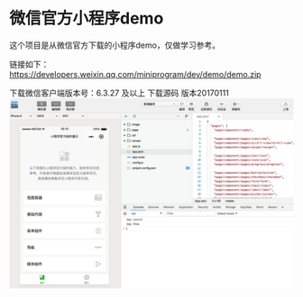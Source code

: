 # 微信官方小程序demo
这个项目是从微信官方下载的小程序demo，仅做学习参考。

链接如下：https://developers.weixin.qq.com/miniprogram/dev/demo/demo.zip


下载微信客户端版本号：6.3.27 及以上 下载源码 版本20170111
![demo主页面](./image/wechatdemo1.jpeg "小程序主页面截图")
